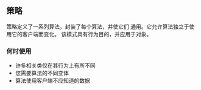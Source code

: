 ## 策略

策略定义了一系列算法，封装了每个算法，并使它们
通用。它允许算法独立于使用它的客户端而变化。
该模式具有行为目的，并应用于对象。

### 何时使用

* 许多相关类仅在其行为上有所不同
* 您需要算法的不同变体
* 算法使用客户端不应知道的数据